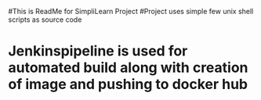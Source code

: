 #This is ReadMe for SimpliLearn Project
#Project uses simple few unix shell scripts as source code
# Jenkinspipeline is used for automated build along with creation of image and pushing to docker hub
